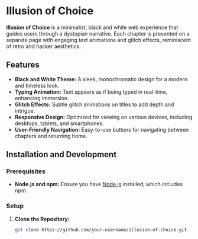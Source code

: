 # Illusion of Choice

**Illusion of Choice** is a minimalist, black and white web experience that guides users through a dystopian narrative. Each chapter is presented on a separate page with engaging text animations and glitch effects, reminiscent of retro and hacker aesthetics.

## **Features**

- **Black and White Theme:** A sleek, monochromatic design for a modern and timeless look.
- **Typing Animation:** Text appears as if being typed in real-time, enhancing immersion.
- **Glitch Effects:** Subtle glitch animations on titles to add depth and intrigue.
- **Responsive Design:** Optimized for viewing on various devices, including desktops, tablets, and smartphones.
- **User-Friendly Navigation:** Easy-to-use buttons for navigating between chapters and returning home.

## **Installation and Development**

### **Prerequisites**

- **Node.js and npm:** Ensure you have [Node.js](https://nodejs.org/) installed, which includes npm.

### **Setup**

1. **Clone the Repository:**

   ```bash
   git clone https://github.com/your-username/illusion-of-choice.git
